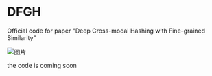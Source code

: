 # DFGH
Official code for paper "Deep Cross-modal Hashing with Fine-grained Similarity"

![图片]("https://github.com/QingqiuLi/DFGH/blob/9c730ccc62fadbb144b7e52b1569da783c5e02cf/arch.png")

the code is coming soon
